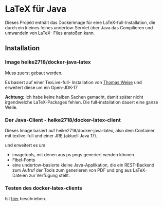 # LaTeX für Java

Dieses Projekt enthält das Dockerimage für eine LaTeX-full-Installation, die durch ein kleines feines undertow-Servlet über Java das Compilieren und
umwandeln von LaTeX- Files anstoßen kann.

## Installation

### Image heike2718/docker-java-latex

Muss zuerst gebaut werden.

Es basiert auf einer TexLive-full- Installation von
[Thomas Weise](http://github.com/thomasWeise/docker-texlive-full) und erweitert diese um ein Open-JDK-17

__Achtung:__ Ich habe keine halben Sachen gemacht, damit später nicht irgendwelche LaTeX-Packages fehlen. Die full-installation dauert eine ganze Weile.

### Der Java-Client - heike2718/docker-latex-client

Dieses Image basiert auf heike2718/docker-java-latex, also dem Container mit texlive-full und einer JRE (aktuell Java 17).

und erweitert es um 

* imagetools, mit denen aus ps pngs generiert werden können
* Fibel-Fonts
* eine undertow-basierte kleine Java-Applikation, die ein REST-Backend zum Aufruf der Tools zum generieren von PDF und png aus LaTeX-Dateien zur Verfügung stellt.
  

### Testen des docker-latex-clients

Ist [hier](../../documentation/usage/latex-mircroservice.adoc) beschrieben.

